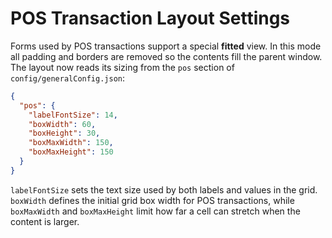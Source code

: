 # POS Transaction Layout Settings

Forms used by POS transactions support a special **fitted** view. In this mode all padding and borders are removed so the contents fill the parent window. The layout now reads its sizing from the `pos` section of `config/generalConfig.json`:

```json
{
  "pos": {
    "labelFontSize": 14,
    "boxWidth": 60,
    "boxHeight": 30,
    "boxMaxWidth": 150,
    "boxMaxHeight": 150
  }
}
```

`labelFontSize` sets the text size used by both labels and values in the grid.
`boxWidth` defines the initial grid box width for POS transactions, while
`boxMaxWidth` and `boxMaxHeight` limit how far a cell can stretch when the
content is larger.
